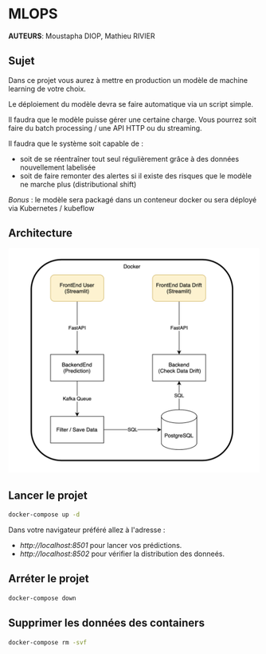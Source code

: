 # MLOPS

__AUTEURS__: Moustapha DIOP, Mathieu RIVIER

## Sujet

Dans ce projet vous aurez à mettre en production un modèle de machine learning de votre choix.

Le déploiement du modèle devra se faire automatique via un script simple.

Il faudra que le modèle puisse gérer une certaine charge. Vous pourrez soit faire du batch processing / une API HTTP ou du streaming.

Il faudra que le système soit capable de :
- soit de se réentraîner tout seul régulièrement grâce à des données nouvellement labelisée
- soit de faire remonter des alertes si il existe des risques que le modèle ne marche plus (distributional shift)


*Bonus* : le modèle sera packagé dans un conteneur docker ou sera déployé via Kubernetes / kubeflow

## Architecture

![alt text](images/architecture.png)

## Lancer le projet

```bash
docker-compose up -d
```

Dans votre navigateur préféré allez à l'adresse :
- *http://localhost:8501* pour lancer vos prédictions.
- *http://localhost:8502* pour vérifier la distribution des donneés.

## Arréter le projet

```bash
docker-compose down
```

## Supprimer les données des containers

```bash
docker-compose rm -svf
```
